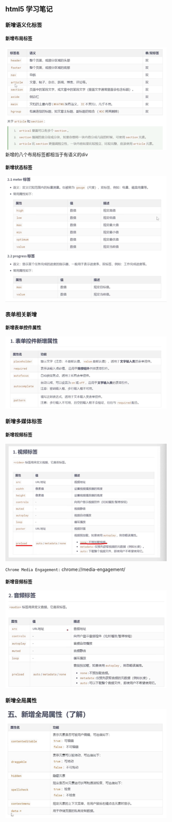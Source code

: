## html5 学习笔记

### 新增语义化标签

#### 新增布局标签
![布局标签](./assets/image.png)
新增的八个布局标签都相当于有语义的div

#### 新增状态标签
![状态标签](./assets/image%20copy.png)


### 表单相关新增

#### 新增表单控件属性
![表单控件属性](./assets/image%20copy%202.png)

### 新增多媒体标签

#### 新增视频标签
![视频标签](/assets/视频标签.png)

`Chrome Media Engagement:` chrome://media-engagement/

#### 新增音频标签
![音频标签](/assets/音频标签.png)

### 新增全局属性
![全局属性](/assets/image%20copy%203.png)
